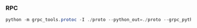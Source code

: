 ### RPC
```powershell
python -m grpc_tools.protoc -I ./proto --python_out=./proto --grpc_python_out=./proto --pyi_out=./proto ./proto/image.proto
```